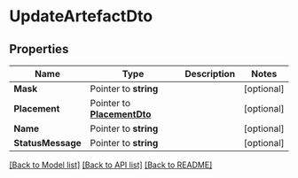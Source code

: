 # UpdateArtefactDto

## Properties

Name | Type | Description | Notes
------------ | ------------- | ------------- | -------------
**Mask** | Pointer to **string** |  | [optional] 
**Placement** | Pointer to [**PlacementDto**](PlacementDTO.md) |  | [optional] 
**Name** | Pointer to **string** |  | [optional] 
**StatusMessage** | Pointer to **string** |  | [optional] 

[[Back to Model list]](../README.md#documentation-for-models) [[Back to API list]](../README.md#documentation-for-api-endpoints) [[Back to README]](../README.md)



